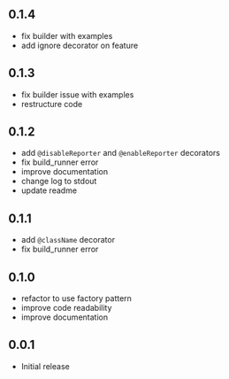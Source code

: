 ## 0.1.4

- fix builder with examples
- add ignore decorator on feature

## 0.1.3

- fix builder issue with examples
- restructure code

## 0.1.2

- add `@disableReporter` and `@enableReporter` decorators
- fix build_runner error
- improve documentation
- change log to stdout
- update readme

## 0.1.1

- add `@className` decorator
- fix build_runner error

## 0.1.0

- refactor to use factory pattern
- improve code readability
- improve documentation

## 0.0.1

- Initial release
